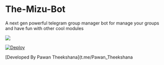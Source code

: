 # The-Mizu-Bot
A next gen powerful telegram group manager bot for manage your groups and have fun with other cool modules 
         
   <p align="leaft">
  <img src="https://telegra.ph/file/b9844274494fcde4e0589.jpg"'>
</p>    
                                                               
[![Deploy](https://www.herokucdn.com/deploy/button.svg)](https://heroku.com/deploy?template=https://github.com/ImTheekshannBro/The-Anki-Vector)

[Developed By Pawan Theekshana](t.me/Pawan_Theekshana
